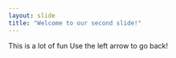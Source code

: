 ```yaml
---
layout: slide
title: "Welcome to our second slide!"
---
```

This is a lot of fun
Use the left arrow to go back!